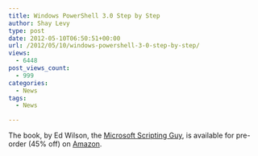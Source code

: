 ```yaml
---
title: Windows PowerShell 3.0 Step by Step
author: Shay Levy
type: post
date: 2012-05-10T06:50:51+00:00
url: /2012/05/10/windows-powershell-3-0-step-by-step/
views:
  - 6448
post_views_count:
  - 999
categories:
  - News
tags:
  - News

---
```

The book, by Ed Wilson, the [Microsoft Scripting Guy][1], is available for pre-order (45% off) on [Amazon][2].

[1]: http://www.scriptingguys.com
[2]: http://www.amazon.com/Windows-PowerShell-3-0-Step/dp/0735663394/ref=tsm_1_tp_un_it